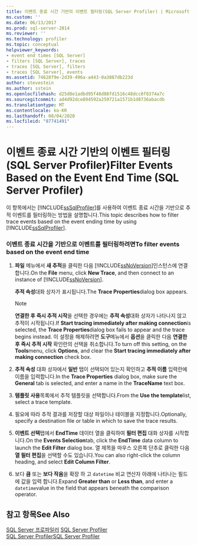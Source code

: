 ```yaml
---
title: 이벤트 종료 시간 기반의 이벤트 필터링(SQL Server Profiler) | Microsoft Docs
ms.custom: ''
ms.date: 06/13/2017
ms.prod: sql-server-2014
ms.reviewer: ''
ms.technology: profiler
ms.topic: conceptual
helpviewer_keywords:
- event end times [SQL Server]
- filters [SQL Server], traces
- traces [SQL Server], filters
- traces [SQL Server], events
ms.assetid: 74628f9e-2d39-496a-a443-0a3887db223d
author: stevestein
ms.author: sstein
ms.openlocfilehash: d25d8e1adbd95f48d88fd1516c48dcc0f8374a7c
ms.sourcegitcommit: ad4d92dce894592a259721a1571b1d8736abacdb
ms.translationtype: MT
ms.contentlocale: ko-KR
ms.lasthandoff: 08/04/2020
ms.locfileid: "87741491"
---
```

# <a name="filter-events-based-on-the-event-end-time-sql-server-profiler"></a><span data-ttu-id="c3d9a-102">이벤트 종료 시간 기반의 이벤트 필터링(SQL Server Profiler)</span><span class="sxs-lookup"><span data-stu-id="c3d9a-102">Filter Events Based on the Event End Time (SQL Server Profiler)</span></span>
  <span data-ttu-id="c3d9a-103">이 항목에서는 [!INCLUDE[ssSqlProfiler](../../includes/sssqlprofiler-md.md)]를 사용하여 이벤트 종료 시간을 기반으로 추적 이벤트를 필터링하는 방법을 설명합니다.</span><span class="sxs-lookup"><span data-stu-id="c3d9a-103">This topic describes how to filter trace events based on the event ending time by using [!INCLUDE[ssSqlProfiler](../../includes/sssqlprofiler-md.md)].</span></span>  
  
### <a name="to-filter-events-based-on-the-event-end-time"></a><span data-ttu-id="c3d9a-104">이벤트 종료 시간을 기반으로 이벤트를 필터링하려면</span><span class="sxs-lookup"><span data-stu-id="c3d9a-104">To filter events based on the event end time</span></span>  
  
1.  <span data-ttu-id="c3d9a-105">**파일** 메뉴에서 **새 추적**을 클릭한 다음 [!INCLUDE[ssNoVersion](../../includes/ssnoversion-md.md)]인스턴스에 연결합니다.</span><span class="sxs-lookup"><span data-stu-id="c3d9a-105">On the **File** menu, click **New Trace**, and then connect to an instance of [!INCLUDE[ssNoVersion](../../includes/ssnoversion-md.md)].</span></span>  
  
     <span data-ttu-id="c3d9a-106">**추적 속성**대화 상자가 표시됩니다.</span><span class="sxs-lookup"><span data-stu-id="c3d9a-106">The **Trace Properties**dialog box appears.</span></span>  
  
    > [!NOTE]  
    >  <span data-ttu-id="c3d9a-107">**연결한 후 즉시 추적 시작**을 선택한 경우에는 **추적 속성**대화 상자가 나타나지 않고 추적이 시작됩니다.</span><span class="sxs-lookup"><span data-stu-id="c3d9a-107">If **Start tracing immediately after making connection**is selected, the **Trace Properties**dialog box fails to appear and the trace begins instead.</span></span> <span data-ttu-id="c3d9a-108">이 설정을 해제하려면 **도구**메뉴에서 **옵션**을 클릭한 다음 **연결한 후 즉시 추적 시작** 확인란의 선택을 취소합니다.</span><span class="sxs-lookup"><span data-stu-id="c3d9a-108">To turn off this setting, on the **Tools**menu, click **Options**, and clear the **Start tracing immediately after making connection** check box.</span></span>  
  
2.  <span data-ttu-id="c3d9a-109">**추적 속성** 대화 상자에서 **일반** 탭이 선택되어 있는지 확인하고 **추적 이름** 입력란에 이름을 입력합니다.</span><span class="sxs-lookup"><span data-stu-id="c3d9a-109">In the **Trace Properties** dialog box, make sure the **General** tab is selected, and enter a name in the **TraceName** text box.</span></span>  
  
3.  <span data-ttu-id="c3d9a-110">**템플릿 사용**목록에서 추적 템플릿을 선택합니다.</span><span class="sxs-lookup"><span data-stu-id="c3d9a-110">From the **Use the template**list, select a trace template.</span></span>  
  
4.  <span data-ttu-id="c3d9a-111">필요에 따라 추적 결과를 저장할 대상 파일이나 테이블을 지정합니다.</span><span class="sxs-lookup"><span data-stu-id="c3d9a-111">Optionally, specify a destination file or table in which to save the trace results.</span></span>  
  
5.  <span data-ttu-id="c3d9a-112">**이벤트 선택**탭에서 **EndTime** 데이터 열을 클릭하여 **필터 편집** 대화 상자를 시작합니다.</span><span class="sxs-lookup"><span data-stu-id="c3d9a-112">On the **Events Selection**tab, click the **EndTime** data column to launch the **Edit Filter** dialog box.</span></span> <span data-ttu-id="c3d9a-113">열 제목을 마우스 오른쪽 단추로 클릭한 다음 **열 필터 편집**을 선택할 수도 있습니다.</span><span class="sxs-lookup"><span data-stu-id="c3d9a-113">You can also right-click the column heading, and select **Edit Column Filter**.</span></span>  
  
6.  <span data-ttu-id="c3d9a-114">보다 **큼** 또는 **보다 작음**을 확장 하 고 `datetime` 비교 연산자 아래에 나타나는 필드에 값을 입력 합니다.</span><span class="sxs-lookup"><span data-stu-id="c3d9a-114">Expand **Greater than** or **Less than**, and enter a `datetime`value in the field that appears beneath the comparison operator.</span></span>  
  
## <a name="see-also"></a><span data-ttu-id="c3d9a-115">참고 항목</span><span class="sxs-lookup"><span data-stu-id="c3d9a-115">See Also</span></span>  
 <span data-ttu-id="c3d9a-116">[SQL Server 프로파일러](sql-server-profiler.md) </span><span class="sxs-lookup"><span data-stu-id="c3d9a-116">[SQL Server Profiler](sql-server-profiler.md) </span></span>  
 [<span data-ttu-id="c3d9a-117">SQL Server Profiler</span><span class="sxs-lookup"><span data-stu-id="c3d9a-117">SQL Server Profiler</span></span>](sql-server-profiler.md)  
  
  
